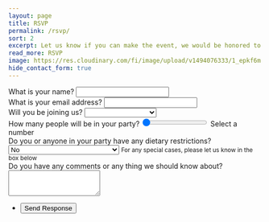 ```yaml
---
layout: page
title: RSVP
permalink: /rsvp/
sort: 2
excerpt: Let us know if you can make the event, we would be honored to have you attend
read_more: RSVP
image: https://res.cloudinary.com/fi/image/upload/v1494076333/1_epkf6m.jpg
hide_contact_form: true
---
```


<form method="post" action="#" id="rsvp">
    <div class="field">
        <label for="name">What is your name?</label>
        <input type="text" name="name" id="name" required/>
    </div>
    <div class="field">
        <label for="email">What is your email address?</label>
        <input type="email" name="email" id="email" required />
    </div>
    <div class="field">
        <label for="attending">Will you be joining us?</label>
        <select name="attending" id="attending" required>
            <option value="" selected></option>
            <option value="Yes">Yes :D</option>
            <option value="No">Sorry, I can't make it</option>
        </select>
    </div>
    <div class="field attending-items">
        <label for="party">How many people will be in your party?</label>
        <input type="range" name="party" id="party" min="1" max="10" value="0" oninput="outputPartySize(value)">
        <output for="party" id="partySize">Select a number</output>
    </div>
    <div class="field attending-items">
        <label for="diet">Do you or anyone in your party have any dietary restrictions?</label>
        <select name="diet" id="diet" required>
            <option value="No" selected>No</option>
            <option value="Vegetarian">Yes, I/We can only eat vegetarian</option>
            <option value="Vegan">Yes, I/We can only eat vegan</option>
            <option value="Nut-Allergy">Yes, I/We have nut allergies</option>
        </select>
        <small>For any special cases, please let us know in the box below</small>
    </div>
    <div class="field">
        <label for="notes">Do you have any comments or any thing we should know about?</label>
        <textarea name="notes" id="notes" rows="3" required></textarea>
    </div>
    <div class="field">
        <div class="g-recaptcha" data-sitekey="6LdYLyAUAAAAAH1fcIccF8p4lj5AiajDOIrzghEW" data-callback="verifyReCaptchaRSVPForm"></div>
    </div>
    <ul class="actions">
        <li><input type="submit" value="Send Response" /></li>
    </ul>
</form>